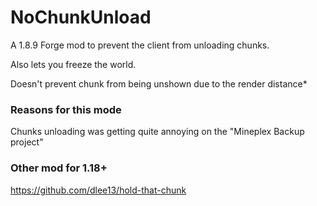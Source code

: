 # NoChunkUnload
A 1.8.9 Forge mod to prevent the client from unloading chunks.

Also lets you freeze the world.

Doesn't prevent chunk from being unshown due to the render distance*  

### Reasons for this mode
Chunks unloading was getting quite annoying on the "Mineplex Backup project"

### Other mod for 1.18+
https://github.com/dlee13/hold-that-chunk

